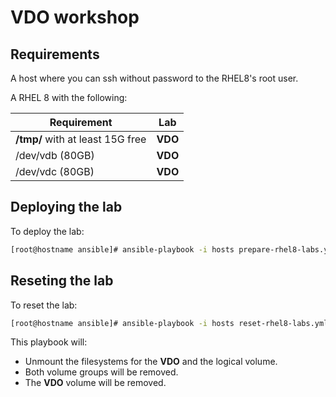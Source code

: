 # VDO workshop

## Requirements

A host where you can ssh without password to the RHEL8's root user.

A RHEL 8 with the following:

| **Requirement** | Lab |
|-----------------|-----|
| __/tmp/__ with at least 15G free | **VDO** |
| /dev/vdb (80GB) | **VDO** |
| /dev/vdc (80GB) | **VDO** |

## Deploying the lab

To deploy the lab:

```bash
[root@hostname ansible]# ansible-playbook -i hosts prepare-rhel8-labs.yml --tags vdo
```

## Reseting the lab

To reset the lab:

```bash
[root@hostname ansible]# ansible-playbook -i hosts reset-rhel8-labs.yml --tags vdo
```

This playbook will:

* Unmount the filesystems for the **VDO** and the logical volume.
* Both volume groups will be removed.
* The **VDO** volume will be removed.